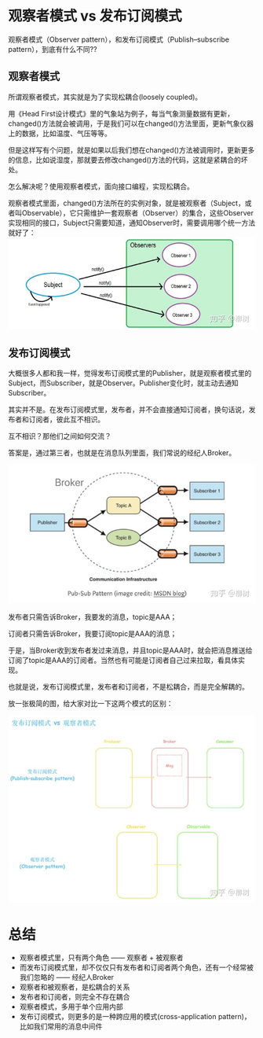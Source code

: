 
# 观察者模式 vs 发布订阅模式
  观察者模式（Observer pattern），和发布订阅模式（Publish–subscribe pattern），到底有什么不同??

## 观察者模式
所谓观察者模式，其实就是为了实现松耦合(loosely coupled)。

用《Head First设计模式》里的气象站为例子，每当气象测量数据有更新，changed()方法就会被调用，于是我们可以在changed()方法里面，更新气象仪器上的数据，比如温度、气压等等。

但是这样写有个问题，就是如果以后我们想在changed()方法被调用时，更新更多的信息，比如说湿度，那就要去修改changed()方法的代码，这就是紧耦合的坏处。

怎么解决呢？使用观察者模式，面向接口编程，实现松耦合。

观察者模式里面，changed()方法所在的实例对象，就是被观察者（Subject，或者叫Observable），它只需维护一套观察者（Observer）的集合，这些Observer实现相同的接口，Subject只需要知道，通知Observer时，需要调用哪个统一方法就好了：
![img.png](img/观察者vs发布订阅1.png)

## 发布订阅模式
大概很多人都和我一样，觉得发布订阅模式里的Publisher，就是观察者模式里的Subject，而Subscriber，就是Observer。Publisher变化时，就主动去通知Subscriber。

其实并不是。在发布订阅模式里，发布者，并不会直接通知订阅者，换句话说，发布者和订阅者，彼此互不相识。

互不相识？那他们之间如何交流？

答案是，通过第三者，也就是在消息队列里面，我们常说的经纪人Broker。

![img.png](img/观察者vs发布订阅2.png)

发布者只需告诉Broker，我要发的消息，topic是AAA；

订阅者只需告诉Broker，我要订阅topic是AAA的消息；

于是，当Broker收到发布者发过来消息，并且topic是AAA时，就会把消息推送给订阅了topic是AAA的订阅者。当然也有可能是订阅者自己过来拉取，看具体实现。

也就是说，发布订阅模式里，发布者和订阅者，不是松耦合，而是完全解耦的。

放一张极简的图，给大家对比一下这两个模式的区别：

![img.png](img/观察者vs发布订阅3.png)

# 总结

- 观察者模式里，只有两个角色 —— 观察者 + 被观察者
- 而发布订阅模式里，却不仅仅只有发布者和订阅者两个角色，还有一个经常被我们忽略的 —— 经纪人Broker
- 观察者和被观察者，是松耦合的关系
- 发布者和订阅者，则完全不存在耦合
- 观察者模式，多用于单个应用内部
- 发布订阅模式，则更多的是一种跨应用的模式(cross-application pattern)，比如我们常用的消息中间件
